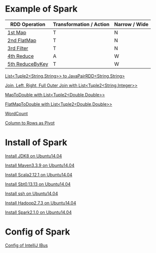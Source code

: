 # Example of Spark

RDD Operation | Transformation / Action | Narrow / Wide  
--- | --- | ---
[1st Map](01_Spark_Java_Workspace/spark2WithJDK8/src/test/java/rwoo/study/spark/MapTest.java) | T | N 
[2nd FlatMap](01_Spark_Java_Workspace/spark2WithJDK8/src/test/java/rwoo/study/spark/FlatMapTest.java) | T | N
[3rd Filter](01_Spark_Java_Workspace/spark2WithJDK8/src/test/java/rwoo/study/spark/FilterTest.java) | T | N
[4th Reduce](01_Spark_Java_Workspace/spark2WithJDK8/src/test/java/rwoo/study/spark/ReduceTest.java) | A | W
[5th ReduceByKey](01_Spark_Java_Workspace/spark2WithJDK8/src/test/java/rwoo/study/spark/ReduceByKeyTest.java) | T | W

[List\<Tuple2\<String,String\>\> to JavaPairRDD\<String,String\>](01_Spark_Java_Workspace/spark2WithJDK7/src/test/java/javapairrdd/ListTupleToJavaPairRDDTest.java)

[Join, Left, Right, Full Outer Join with List\<Tuple2\<String,Integer\>\>](01_Spark_Java_Workspace/spark2WithJDK7/src/test/java/javapairrdd/JoinTest.java)

[MapToDouble with List\<Tuple2\<Double,Double\>\>](01_Spark_Java_Workspace/spark2WithJDK8/src/test/java/rwoo/study/spark/MapToDoubleTest.java)

[FlatMapToDouble with List\<Tuple2\<Double,Double\>\>](01_Spark_Java_Workspace/spark2WithJDK8/src/test/java/rwoo/study/spark/FlatMapToDoubleTest.java)

[WordCount](01_Spark_Java_Workspace/spark2WithJDK8/src/test/java/rwoo/study/spark/WordCountTest.java)

[Column to Rows as Pivot](01_Spark_Java_Workspace/spark2WithJDK8/src/test/java/rwoo/study/spark/ColumnToRowsTest.java)

# Install of Spark

[Install JDK8 on Ubuntu14.04](02_Install_Spark/01_on_Ubuntu14.04/01_Install_JDK8_on_Ubuntu14.04.md)

[Install Maven3.3.9 on Ubuntu14.04](02_Install_Spark/01_on_Ubuntu14.04/02_Install_Maven3.3.9_on_Ubuntu14.04.md)

[Install Scala2.12.1 on Ubuntu14.04](02_Install_Spark/01_on_Ubuntu14.04/03_Install_Scala2.12.1_on_Ubuntu14.04.md)

[Install Sbt0.13.13 on Ubuntu14.04](02_Install_Spark/01_on_Ubuntu14.04/04_Install_Sbt0.13.13_on_Ubuntu14.04.md)

[Install ssh on Ubuntu14.04](02_Install_Spark/01_on_Ubuntu14.04/05_Install_ssh_on_Ubuntu14.04.md)

[Install Hadoop2.7.3 on Ubuntu14.04](02_Install_Spark/01_on_Ubuntu14.04/06_Install_Hadoop2.7.3_on_Ubuntu14.04.md)

[Install Spark2.1.0 on Ubuntu14.04](02_Install_Spark/01_on_Ubuntu14.04/07_Install_Spark2.1.0_on_Ubuntu14.04.md)

# Config of Spark

[Config of IntelliJ IBus](03_Config_Spark/01_IBus_Config_for_IntelliJ.md)
